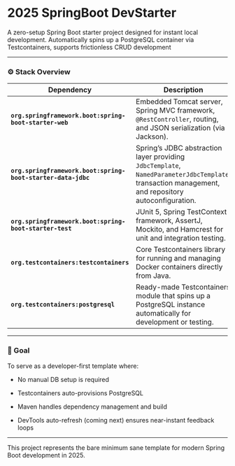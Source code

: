 # 2025 SpringBoot DevStarter

A zero-setup Spring Boot starter project designed for instant local development.
Automatically spins up a PostgreSQL container via Testcontainers, supports frictionless CRUD development

---
### ⚙️ Stack Overview
| Dependency                                                   | Description                                                                                                                                       |
| ------------------------------------------------------------ | ------------------------------------------------------------------------------------------------------------------------------------------------- |
| **`org.springframework.boot:spring-boot-starter-web`**       | Embedded Tomcat server, Spring MVC framework, `@RestController`, routing, and JSON serialization (via Jackson).                                   |
| **`org.springframework.boot:spring-boot-starter-data-jdbc`** | Spring’s JDBC abstraction layer providing `JdbcTemplate`, `NamedParameterJdbcTemplate`, transaction management, and repository autoconfiguration. |
| **`org.springframework.boot:spring-boot-starter-test`**      | JUnit 5, Spring TestContext framework, AssertJ, Mockito, and Hamcrest for unit and integration testing.                                           |
| **`org.testcontainers:testcontainers`**                      | Core Testcontainers library for running and managing Docker containers directly from Java.                                                        |
| **`org.testcontainers:postgresql`**                          | Ready-made Testcontainers module that spins up a PostgreSQL instance automatically for development or testing.                                    |


---

### 🧠 Goal

To serve as a developer-first template where:

- No manual DB setup is required

- Testcontainers auto-provisions PostgreSQL

- Maven handles dependency management and build

- DevTools auto-refresh (coming next) ensures near-instant feedback loops
---

This project represents the bare minimum sane template for modern Spring Boot development in 2025.